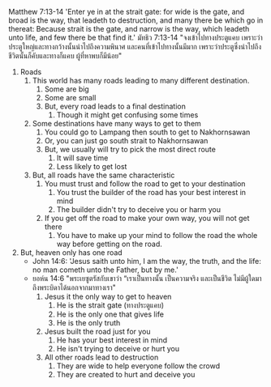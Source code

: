 Matthew 7:13-14 'Enter ye in at the strait gate: for wide is the gate, and broad is the way, that leadeth to destruction, and many there be which go in thereat: Because strait is the gate, and narrow is the way, which leadeth unto life, and few there be that find it.'
มัทธิว 7:13-14 "จงเข้าไปทางประตูแคบ เพราะว่าประตูใหญ่และทางกว้างนั้นนำไปถึงความพินาศ และคนที่เข้าไปทางนั้นมีมาก เพราะว่าประตูซึ่งนำไปถึงชีวิตนั้นก็คับและทางก็แคบ ผู้ที่หาพบก็มีน้อย"

1. Roads
    1. This world has many roads leading to many different destination.
        1. Some are big
        2. Some are small
        3. But, every road leads to a final destination
            1. Though it might get confusing some times
    2. Some destinations have many ways to get to them
        1. You could go to Lampang then south to get to Nakhornsawan
        2. Or, you can just go south strait to Nakhornsawan
        3. But, we usually will try to pick the most direct route
            1. It will save time
            2. Less likely to get lost
    3. But, all roads have the same characteristic
        1. You must trust and follow the road to get to your destination
            1. You trust the builder of the road has your best interest in mind
            2. The builder didn't try to deceive you or harm you
        2. If you get off the road to make your own way, you will not get there
            1. You have to make up your mind to follow the road the whole way before getting on the road.
2. But, heaven only has one road
    - John 14:6: 'Jesus saith unto him, I am the way, the truth, and the life: no man cometh unto the Father, but by me.'
    - ยอห์น 14:6 "พระเยซูตรัสกับเขาว่า “เราเป็นทางนั้น เป็นความจริง และเป็นชีวิต ไม่มีผู้ใดมาถึงพระบิดาได้นอกจากมาทางเรา"
        1. Jesus it the only way to get to heaven
            1. He is the strait gate (ทางประตูแคบ)
            2. He is the only one that gives life
            3. He is the only truth
        2. Jesus built the road just for you
            1. He has your best interest in mind
            2. He isn't trying to deceive or hurt you
        3. All other roads lead to destruction
            1. They are wide to help everyone follow the crowd
            2. They are created to hurt and deceive you

